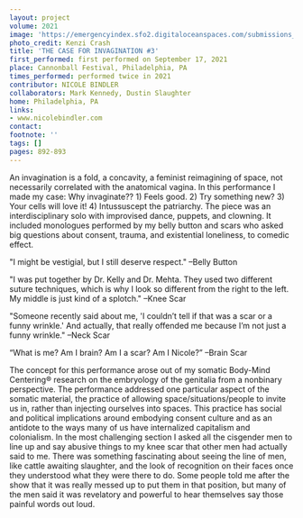 ```yaml
---
layout: project
volume: 2021
image: 'https://emergencyindex.sfo2.digitaloceanspaces.com/submissions_2021/images/1663282420981_Nicole_Bindler_by_Kenzie_Green3.jpg  '
photo_credit: Kenzi Crash
title: 'THE CASE FOR INVAGINATION #3'
first_performed: first performed on September 17, 2021
place: Cannonball Festival, Philadelphia, PA
times_performed: performed twice in 2021
contributor: NICOLE BINDLER
collaborators: Mark Kennedy, Dustin Slaughter
home: Philadelphia, PA
links:
- www.nicolebindler.com
contact:
footnote: ''
tags: []
pages: 892-893
---
```

An invagination is a fold, a concavity, a feminist reimagining of space, not necessarily correlated with the anatomical vagina. In this performance I made my case: Why invaginate?? 1) Feels good. 2) Try something new? 3) Your cells will love it! 4) Intussuscept the patriarchy. The piece was an interdisciplinary solo with improvised dance, puppets, and clowning. It included monologues performed by my belly button and scars who asked big questions about consent, trauma, and existential loneliness, to comedic effect. 

"I might be vestigial, but I still deserve respect." –Belly Button

"I was put together by Dr. Kelly and Dr. Mehta. They used two different suture techniques, which is why I look so different from the right to the left. My middle is just kind of a splotch." –Knee Scar

"Someone recently said about me, 'I couldn’t tell if that was a scar or a funny wrinkle.' And actually, that really offended me because I’m not just a funny wrinkle." –Neck Scar

“What is me? Am I brain? Am I a scar? Am I Nicole?” –Brain Scar

The concept for this performance arose out of my somatic Body-Mind Centering® research on the embryology of the genitalia from a nonbinary perspective. The performance addressed one particular aspect of the somatic material, the practice of allowing space/situations/people to invite us in, rather than injecting ourselves into spaces. This practice has social and political implications around embodying consent culture and as an antidote to the ways many of us have internalized capitalism and colonialism. In the most challenging section I asked all the cisgender men to line up and say abusive things to my knee scar that other men had actually said to me. There was something fascinating about seeing the line of men, like cattle awaiting slaughter, and the look of recognition on their faces once they understood what they were there to do. Some people told me after the show that it was really messed up to put them in that position, but many of the men said it was revelatory and powerful to hear themselves say those painful words out loud. 